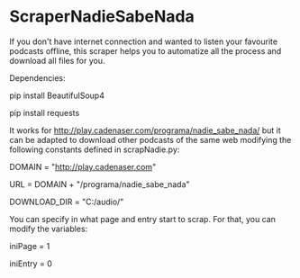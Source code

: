 # ScraperNadieSabeNada
If you don't have internet connection and wanted to listen your favourite podcasts offline, this scraper helps you to automatize all the process and download all files for you.

Dependencies:

pip install BeautifulSoup4

pip install requests


It works for http://play.cadenaser.com/programa/nadie_sabe_nada/ but it can be adapted to download other podcasts of the same web modifying the following constants defined in scrapNadie.py:

DOMAIN = "http://play.cadenaser.com"

URL = DOMAIN + "/programa/nadie_sabe_nada"

DOWNLOAD_DIR = "C:/audio/"

You can specify in what page and entry start to scrap. For that, you can modify the variables: 

iniPage = 1

iniEntry = 0
